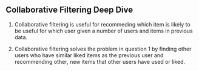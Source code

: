 ## Collaborative Filtering Deep Dive

1. Collaborative filtering is useful for recommeding which item is likely to be useful for which user given a number of users and items in previous data. 

2. Collaborative filtering solves the problem in question 1 by finding other users who have similar liked items as the previous user and recommending other, new items that other users have used or liked. 